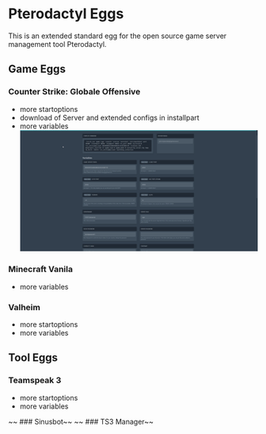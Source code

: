 # Pterodactyl Eggs
This is an extended standard egg for the open source game server management tool Pterodactyl.

## Game Eggs
### Counter Strike: Globale Offensive 
* more startoptions
* download of Server and extended configs in installpart
* more variables
![Image](https://github.com/Mashlex/Pterodactyl-Eggs/blob/b2e2f6e5685637bf565f52f8ec53508fdddec43f/img/csgo-optionen.gif)

### Minecraft Vanila
* more variables

### Valheim
* more startoptions
* more variables

## Tool Eggs
### Teamspeak 3
* more startoptions
* more variables

~~ ### Sinusbot~~
~~ ### TS3 Manager~~
